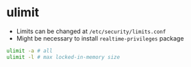# ulimit

- Limits can be changed at `/etc/security/limits.conf`
- Might be necessary to install `realtime-privileges` package

```sh
ulimit -a # all
ulimit -l # max locked-in-memory size
```
